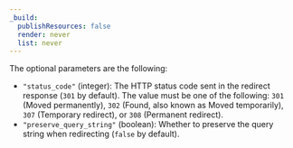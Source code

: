 ```yaml
---
_build:
  publishResources: false
  render: never
  list: never
---
```


The optional parameters are the following:

* `"status_code"` (integer): The HTTP status code sent in the redirect response (`301` by default). The value must be one of the following: `301` (Moved permanently), `302` (Found, also known as Moved temporarily), `307` (Temporary redirect), or `308` (Permanent redirect).
* `"preserve_query_string"` (boolean): Whether to preserve the query string when redirecting (`false` by default).
